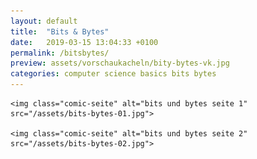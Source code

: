 ```yaml
---
layout: default
title:  "Bits & Bytes"
date:   2019-03-15 13:04:33 +0100
permalink: /bitsbytes/
preview: assets/vorschaukacheln/bity-bytes-vk.jpg
categories: computer science basics bits bytes
---
```


<div class="post-images">

    <img class="comic-seite" alt="bits und bytes seite 1" src="/assets/bits-bytes-01.jpg">

    <img class="comic-seite" alt="bits und bytes seite 2" src="/assets/bits-bytes-02.jpg">

</div>